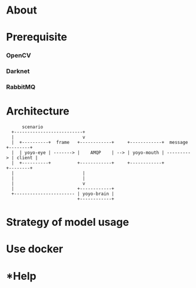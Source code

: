 # About

# Prerequisite

### OpenCV

### Darknet

### RabbitMQ

# Architecture
```
      scenario
  +--------------------------+
  |                          v
  |  +----------+  frame   +------------+     +------------+  message   +--------+
  |  | yoyo-eye | -------> |    AMQP    | --> | yoyo-mouth | ---------> | client |
  |  +----------+          +------------+     +------------+            +--------+
  |                          |
  |                          |
  |                          v
  |                        +------------+
  +----------------------- | yoyo-brain |
                           +------------+

```

# Strategy of model usage


# Use docker

# *Help